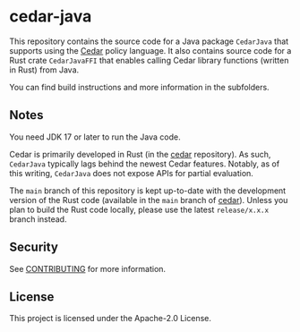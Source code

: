 # cedar-java

This repository contains the source code for a Java package `CedarJava` that supports using the [Cedar](https://www.cedarpolicy.com) policy language.
It also contains source code for a Rust crate `CedarJavaFFI` that enables calling Cedar library functions (written in Rust) from Java.

You can find build instructions and more information in the subfolders.

## Notes

You need JDK 17 or later to run the Java code.

Cedar is primarily developed in Rust (in the [cedar](https://github.com/cedar-policy/cedar) repository). As such, `CedarJava` typically lags behind the newest Cedar features. Notably, as of this writing, `CedarJava` does not expose APIs for partial evaluation.

The `main` branch of this repository is kept up-to-date with the development version of the Rust code (available in the `main` branch of [cedar](https://github.com/cedar-policy/cedar)). Unless you plan to build the Rust code locally, please use the latest `release/x.x.x` branch instead.

## Security

See [CONTRIBUTING](CONTRIBUTING.md#security-issue-notifications) for more information.

## License

This project is licensed under the Apache-2.0 License.
